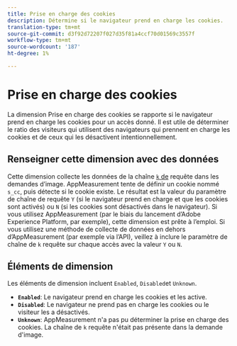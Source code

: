 ```yaml
---
title: Prise en charge des cookies
description: Détermine si le navigateur prend en charge les cookies.
translation-type: tm+mt
source-git-commit: d3f92d72207f027d35f81a4ccf70d01569c3557f
workflow-type: tm+mt
source-wordcount: '187'
ht-degree: 1%

---
```



# Prise en charge des cookies

La dimension Prise en charge des cookies se rapporte si le navigateur prend en charge les cookies pour un accès donné. Il est utile de déterminer le ratio des visiteurs qui utilisent des navigateurs qui prennent en charge les cookies et de ceux qui les désactivent intentionnellement.

## Renseigner cette dimension avec des données

Cette dimension collecte les données de la chaîne [`k` de](/help/implement/validate/query-parameters.md) requête dans les demandes d’image. AppMeasurement tente de définir un cookie nommé `s_cc`, puis détecte si le cookie existe. Le résultat est la valeur du paramètre de chaîne de requête `Y` (si le navigateur prend en charge et que les cookies sont activés) ou `N` (si les cookies sont désactivés dans le navigateur). Si vous utilisez AppMeasurement (par le biais du lancement d’Adobe Experience Platform, par exemple), cette dimension est prête à l’emploi. Si vous utilisez une méthode de collecte de données en dehors d’AppMeasurement (par exemple via l’API), veillez à inclure le paramètre de chaîne de `k` requête sur chaque accès avec la valeur `Y` ou `N`.

## Éléments de dimension

Les éléments de dimension incluent `Enabled`, `Disabled`et `Unknown`.

* **`Enabled`**: Le navigateur prend en charge les cookies et les active.
* **`Disabled`**: Le navigateur ne prend pas en charge les cookies ou le visiteur les a désactivés.
* **`Unknown`**: AppMeasurement n&#39;a pas pu déterminer la prise en charge des cookies. La chaîne de `k` requête n&#39;était pas présente dans la demande d&#39;image.
